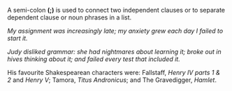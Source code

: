 A semi-colon **(;)** is used to connect two independent clauses or to separate dependent clause or noun phrases in a list.

_My assignment was increasingly late; my anxiety grew each day I failed to start it._

_Judy disliked grammar: she had nightmares about learning it; broke out in hives thinking about it; and failed every test that included it._

His favourite Shakespearean characters were: Fallstaff, _Henry IV parts 1 & 2_ and _Henry V_; Tamora, _Titus Andronicus_; and The Gravedigger, _Hamlet_.